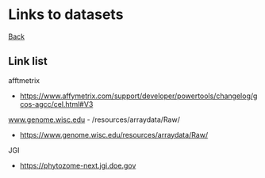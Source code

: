 # Links to datasets
[Back](/docs/)

## Link list
afftmetrix
- https://www.affymetrix.com/support/developer/powertools/changelog/gcos-agcc/cel.html#V3

www.genome.wisc.edu - /resources/arraydata/Raw/
 - https://www.genome.wisc.edu/resources/arraydata/Raw/

JGI
- https://phytozome-next.jgi.doe.gov